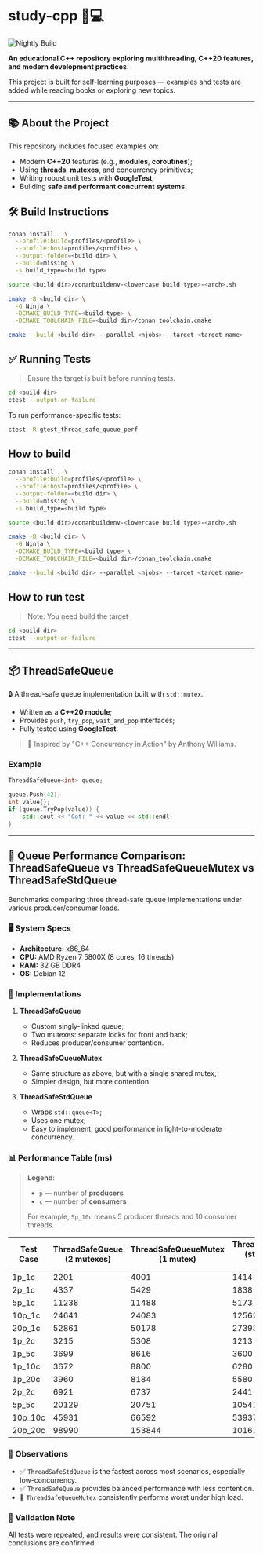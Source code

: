 # study-cpp 🧠💻

![Nightly Build](https://github.com/w15eacre/study-cpp/actions/workflows/nightly.yml/badge.svg?branch=main)

**An educational C++ repository exploring multithreading, C++20 features, and modern development practices.**

This project is built for self-learning purposes — examples and tests are added while reading books or exploring new topics.

---

## 📚 About the Project

This repository includes focused examples on:

* Modern **C++20** features (e.g., **modules**, **coroutines**);
* Using **threads**, **mutexes**, and concurrency primitives;
* Writing robust unit tests with **GoogleTest**;
* Building **safe and performant concurrent systems**.

## 🛠️ Build Instructions

```bash
conan install . \
  --profile:build=profiles/<profile> \
  --profile:host=profiles/<profile> \
  --output-folder=<build dir> \
  --build=missing \
  -s build_type=<build type>

source <build dir>/conanbuildenv-<lowercase build type>-<arch>.sh

cmake -B <build dir> \
  -G Ninja \
  -DCMAKE_BUILD_TYPE=<build type> \
  -DCMAKE_TOOLCHAIN_FILE=<build dir>/conan_toolchain.cmake

cmake --build <build dir> --parallel <njobs> --target <target name>
```

## ✅ Running Tests

> Ensure the target is built before running tests.

```bash
cd <build dir>
ctest --output-on-failure
```

To run performance-specific tests:

```bash
ctest -R gtest_thread_safe_queue_perf
```

## How to build
```bash
conan install . \
  --profile:build=profiles/<profile> \
  --profile:host=profiles/<profile> \
  --output-folder=<build dir> \
  --build=missing \
  -s build_type=<build type>

source <build dir>/conanbuildenv-<lowercase build type>-<arch>.sh

cmake -B <build dir> \
  -G Ninja \
  -DCMAKE_BUILD_TYPE=<build type> \
  -DCMAKE_TOOLCHAIN_FILE=<build dir>/conan_toolchain.cmake

cmake --build <build dir> --parallel <njobs> --target <target name>

```

## How to run test
> Note: You need build the target

```bash
cd <build dir>
ctest --output-on-failure
```

---

## 📦 ThreadSafeQueue

🔒 A thread-safe queue implementation built with `std::mutex`.

* Written as a **C++20 module**;
* Provides `push`, `try_pop`, `wait_and_pop` interfaces;
* Fully tested using **GoogleTest**.

> 📖 Inspired by "C++ Concurrency in Action" by Anthony Williams.

### Example

```cpp
ThreadSafeQueue<int> queue;

queue.Push(42);
int value{};
if (queue.TryPop(value)) {
    std::cout << "Got: " << value << std::endl;
}
```

---

## 🚀 Queue Performance Comparison: ThreadSafeQueue vs ThreadSafeQueueMutex vs ThreadSafeStdQueue

Benchmarks comparing three thread-safe queue implementations under various producer/consumer loads.

### 🖥️ System Specs

* **Architecture:** x86\_64
* **CPU:** AMD Ryzen 7 5800X (8 cores, 16 threads)
* **RAM:** 32 GB DDR4
* **OS:** Debian 12

### 🧩 Implementations

1. **ThreadSafeQueue**

   * Custom singly-linked queue;
   * Two mutexes: separate locks for front and back;
   * Reduces producer/consumer contention.

2. **ThreadSafeQueueMutex**

   * Same structure as above, but with a single shared mutex;
   * Simpler design, but more contention.

3. **ThreadSafeStdQueue**

   * Wraps `std::queue<T>`;
   * Uses one mutex;
   * Easy to implement, good performance in light-to-moderate concurrency.

### 📊 Performance Table (ms)

> **Legend**:
>
> * `p` — number of **producers**
> * `c` — number of **consumers**
>
> For example, `5p_10c` means 5 producer threads and 10 consumer threads.

| Test Case | ThreadSafeQueue (2 mutexes) | ThreadSafeQueueMutex (1 mutex) | ThreadSafeStdQueue (std::queue + 1 mutex) |
| --------- | --------------------------- | ------------------------------ | ----------------------------------------- |
| 1p\_1c    | 2201                        | 4001                           | 1414                                      |
| 2p\_1c    | 4337                        | 5429                           | 1838                                      |
| 5p\_1c    | 11238                       | 11488                          | 5173                                      |
| 10p\_1c   | 24641                       | 24083                          | 12562                                     |
| 20p\_1c   | 52861                       | 50178                          | 27393                                     |
| 1p\_2c    | 3215                        | 5308                           | 1213                                      |
| 1p\_5c    | 3699                        | 8616                           | 3600                                      |
| 1p\_10c   | 3672                        | 8800                           | 6280                                      |
| 1p\_20c   | 3960                        | 8184                           | 5580                                      |
| 2p\_2c    | 6921                        | 6737                           | 2441                                      |
| 5p\_5c    | 20129                       | 20751                          | 10541                                     |
| 10p\_10c  | 45931                       | 66592                          | 53937                                     |
| 20p\_20c  | 98990                       | 153844                         | 101619                                    |

### 🔎 Observations

* ✅ `ThreadSafeStdQueue` is the fastest across most scenarios, especially low-concurrency.
* ✅ `ThreadSafeQueue` provides balanced performance with less contention.
* 🚫 `ThreadSafeQueueMutex` consistently performs worst under high load.

### 🔁 Validation Note

All tests were repeated, and results were consistent. The original conclusions are confirmed.

